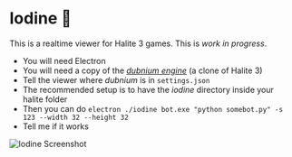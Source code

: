 # Iodine 🐢

This is a realtime viewer for Halite 3 games. This is *work in progress*.

* You will need Electron
* You will need a copy of the *[dubnium engine](https://github.com/fohristiwhirl/dubnium)* (a clone of Halite 3)
* Tell the viewer where *dubnium* is in `settings.json`
* The recommended setup is to have the *iodine* directory inside your halite folder
* Then you can do `electron ./iodine bot.exe "python somebot.py" -s 123 --width 32 --height 32`
* Tell me if it works

![Iodine Screenshot](https://user-images.githubusercontent.com/16438795/47583947-c1647f00-d950-11e8-886a-ef63883642af.png)

